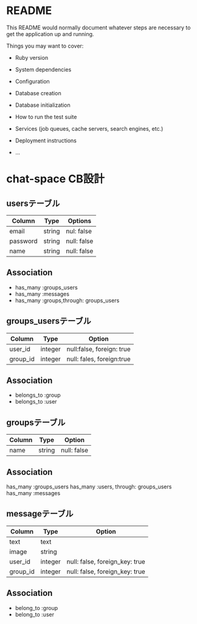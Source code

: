 # README

This README would normally document whatever steps are necessary to get the
application up and running.

Things you may want to cover:

* Ruby version

* System dependencies

* Configuration

* Database creation

* Database initialization

* How to run the test suite

* Services (job queues, cache servers, search engines, etc.)

* Deployment instructions

* ...


# chat-space CB設計
## usersテーブル
|Column|Type|Options|
|-----|----|-------|
|email|string|nul: false|
|password|string|null: false|
|name|string|null: false|
 ## Association
 - has_many :groups_users
 - has_many :messages
 - has_many :groups,through: groups_users


## groups_usersテーブル
|Column|Type|Option|
|------|----|------|
|user_id|integer|null:false, foreign: true|
|group_id|integer|null: fales, foreign:true|
## Association
- belongs_to :group
- belongs_to :user


## groupsテーブル
|Column|Type|Option|
|------|----|------|
|name|string|null: false|
## Association
has_many :groups_users
has_many :users, through: groups_users
has_many :messages


## messageテーブル
|Column|Type|Option|
|------|----|------|
|text|text||
|image|string||
|user_id|integer|null: false, foreign_key: true|
|group_id|integer|null: false, foreign_key: true|
## Association
- belong_to :group
- belong_to :user 